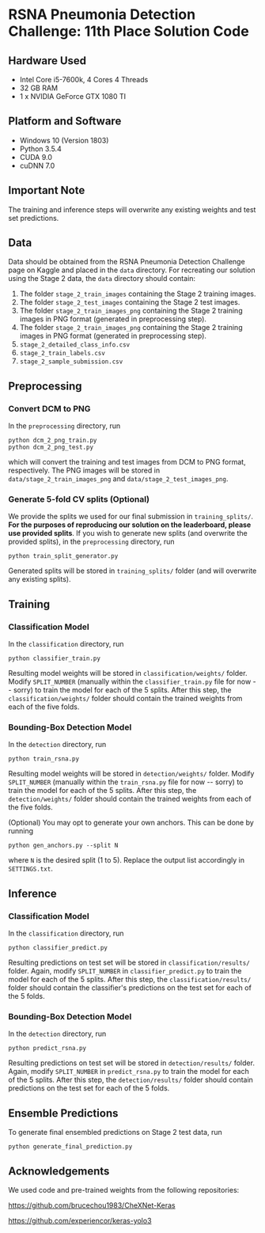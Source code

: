 # RSNA Pneumonia Detection Challenge: 11th Place Solution Code

## Hardware Used
* Intel Core i5-7600k, 4 Cores 4 Threads
* 32 GB RAM
* 1 x NVIDIA GeForce GTX 1080 TI

## Platform and Software
* Windows 10 (Version 1803)
* Python 3.5.4
* CUDA 9.0
* cuDNN 7.0

## Important Note

The training and inference steps will overwrite any existing weights and test set predictions.


## Data

Data should be obtained from the RSNA Pneumonia Detection Challenge page on Kaggle and placed in the `data` directory. For recreating our solution using the Stage 2 data, the `data` directory should contain:

1. The folder `stage_2_train_images` containing the Stage 2 training images.
2. The folder `stage_2_test_images` containing the Stage 2 test images.
3. The folder `stage_2_train_images_png` containing the Stage 2 training images in PNG format (generated in preprocessing step).
4. The folder `stage_2_train_images_png` containing the Stage 2 training images in PNG format (generated in preprocessing step).
5. `stage_2_detailed_class_info.csv`
6. `stage_2_train_labels.csv`
7. `stage_2_sample_submission.csv`


## Preprocessing

### Convert DCM to PNG

In the `preprocessing` directory, run
```
python dcm_2_png_train.py
python dcm_2_png_test.py
```
which will convert the training and test images from DCM to PNG format, respectively. The PNG images will be stored in `data/stage_2_train_images_png` and `data/stage_2_test_images_png`.

### Generate 5-fold CV splits (Optional)

We provide the splits we used for our final submission in `training_splits/`. **For the purposes of reproducing our solution on the leaderboard, please use provided splits**. If you wish to generate new splits (and overwrite the provided splits), in the `preprocessing` directory, run
```
python train_split_generator.py
```
Generated splits will be stored in `training_splits/` folder (and will overwrite any existing splits).


## Training

### Classification Model

In the `classification` directory, run
```
python classifier_train.py
```
Resulting model weights will be stored in `classification/weights/` folder. Modify `SPLIT_NUMBER` (manually within the `classifier_train.py` file for now -- sorry) to train the model for each of the 5 splits. After this step, the `classification/weights/` folder should contain the trained weights from each of the five folds.


### Bounding-Box Detection Model

In the `detection` directory, run
```
python train_rsna.py
```
Resulting model weights will be stored in `detection/weights/` folder. Modify `SPLIT_NUMBER` (manually within the `train_rsna.py` file for now -- sorry) to train the model for each of the 5 splits. After this step, the `detection/weights/` folder should contain the trained weights from each of the five folds.

(Optional) You may opt to generate your own anchors. This can be done by running
```
python gen_anchors.py --split N
```
where `N` is the desired split (1 to 5). Replace the output list accordingly in `SETTINGS.txt`.


## Inference

### Classification Model

In the `classification` directory, run
```
python classifier_predict.py
```
Resulting predictions on test set will be stored in `classification/results/` folder. Again, modify `SPLIT_NUMBER` in `classifier_predict.py` to train the model for each of the 5 splits. After this step, the `classification/results/` folder should contain the classifier's predictions on the test set for each of the 5 folds.

### Bounding-Box Detection Model

In the `detection` directory, run
```
python predict_rsna.py
```
Resulting predictions on test set will be stored in `detection/results/` folder. Again, modify `SPLIT_NUMBER` in `predict_rsna.py` to train the model for each of the 5 splits. After this step, the `detection/results/` folder should contain predictions on the test set for each of the 5 folds.


## Ensemble Predictions

To generate final ensembled predictions on Stage 2 test data, run
```
python generate_final_prediction.py
```



## Acknowledgements

We used code and pre-trained weights from the following repositories:

https://github.com/brucechou1983/CheXNet-Keras

https://github.com/experiencor/keras-yolo3
